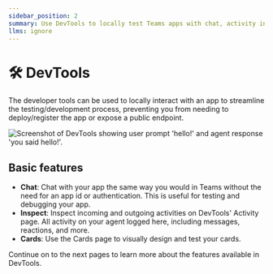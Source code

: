 ```yaml
---
sidebar_position: 2
summary: Use DevTools to locally test Teams apps with chat, activity inspection, and card design features.
llms: ignore
---
```


# 🛠️ DevTools

The developer tools can be used to locally interact with an app to streamline the testing/development process,
preventing you from needing to deploy/register the app or expose a public endpoint.

![Screenshot of DevTools showing user prompt 'hello!' and agent response 'you said hello!'.](/screenshots/devtools-echo-chat.png)

## Basic features

- **Chat**: Chat with your app the same way you would in Teams without the need for an app id or authentication. This is useful for testing and debugging your app.
- **Inspect**: Inspect incoming and outgoing activities on DevTools' Activity page. All activity on your agent logged here, including messages, reactions, and more.
- **Cards**: Use the Cards page to visually design and test your cards.

Continue on to the next pages to learn more about the features available in DevTools.
